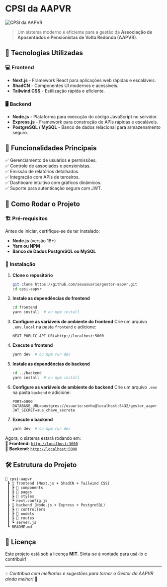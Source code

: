 # CPSI da AAPVR

![CPSI da AAPVR](https://www.aapvr.org.br/wp-content/uploads/2023/08/LOGO-HORIZONTAL-COLORIDO.png)

> Um sistema moderno e eficiente para a gestão da **Associação de Aposentados e Pensionistas de Volta Redonda (AAPVR)**.

## 📌 Tecnologias Utilizadas

### 💻 Frontend
- **Next.js** - Framework React para aplicações web rápidas e escaláveis.
- **ShadCN** - Componentes UI modernos e acessíveis.
- **Tailwind CSS** - Estilização rápida e eficiente.

### 🖥️ Backend
- **Node.js** - Plataforma para execução do código JavaScript no servidor.
- **Express.js** - Framework para construção de APIs rápidas e escaláveis.
- **PostgreSQL / MySQL** - Banco de dados relacional para armazenamento seguro.

## 🚀 Funcionalidades Principais
✅ Gerenciamento de usuários e permissões.  
✅ Controle de associados e pensionistas.  
✅ Emissão de relatórios detalhados.  
✅ Integração com APIs de terceiros.  
✅ Dashboard intuitivo com gráficos dinâmicos.  
✅ Suporte para autenticação segura com JWT.  

## 🎯 Como Rodar o Projeto

### 🏗️ Pré-requisitos
Antes de iniciar, certifique-se de ter instalado:
- **Node.js** (versão 18+)
- **Yarn ou NPM**
- **Banco de Dados PostgreSQL ou MySQL**

### 🔧 Instalação
1. **Clone o repositório**
   ```sh
   git clone https://github.com/seuusuario/gestor-aapvr.git
   cd cpsi-aapvr
   ```

2. **Instale as dependências do frontend**
   ```sh
   cd frontend
   yarn install  # ou npm install
   ```

3. **Configure as variáveis de ambiente do frontend**
   Crie um arquivo `.env.local` na pasta `frontend` e adicione:
   ```env
   NEXT_PUBLIC_API_URL=http://localhost:5000
   ```

4. **Execute o frontend**
   ```sh
   yarn dev  # ou npm run dev
   ```

5. **Instale as dependências do backend**
   ```sh
   cd ../backend
   yarn install  # ou npm install
   ```

6. **Configure as variáveis de ambiente do backend**
   Crie um arquivo `.env` na pasta `backend` e adicione:
   ```env
   PORT=5000
   DATABASE_URL=postgres://usuario:senha@localhost:5432/gestor_aapvr
   JWT_SECRET=sua_chave_secreta
   ```

7. **Execute o backend**
   ```sh
   yarn dev  # ou npm run dev
   ```

Agora, o sistema estará rodando em:  
🔗 **Frontend:** [`http://localhost:3000`](http://localhost:3000)  
🔗 **Backend:** [`http://localhost:5000`](http://localhost:5000)

## 🛠️ Estrutura do Projeto
```
📂 cpsi-aapvr
 ┣ 📂 frontend (Next.js + ShadCN + Tailwind CSS)
 ┃ ┣ 📂 components
 ┃ ┣ 📂 pages
 ┃ ┣ 📂 styles
 ┃ ┗ next.config.js
 ┣ 📂 backend (Node.js + Express + PostgreSQL)
 ┃ ┣ 📂 controllers
 ┃ ┣ 📂 models
 ┃ ┣ 📂 routes
 ┃ ┗ server.js
 ┗ README.md
```

## 📜 Licença
Este projeto está sob a licença **MIT**. Sinta-se à vontade para usá-lo e contribuir!  

---

💡 *Contribua com melhorias e sugestões para tornar o Gestor da AAPVR ainda melhor!* 🚀
